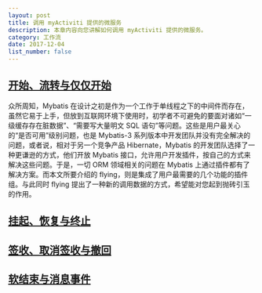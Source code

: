 ```yaml
---
layout: post
title: 调用 myActiviti 提供的微服务
description: 本章内容向您讲解如何调用 myActiviti 提供的微服务。
category: 工作流
date: 2017-12-04
list_number: false
---
```


## [开始、流转与仅仅开始](#开始、流转与仅仅开始)
众所周知，Mybatis 在设计之初是作为一个工作于单线程之下的中间件而存在，虽然它易于上手，但放到互联网环境下使用时，初学者不可避免的要面对诸如“一级缓存存在脏数据”、“需要写大量明文 SQL 语句”等问题。这些是用户最关心的“是否可用”级别问题，也是 Mybatis-3 系列版本中开发团队并没有完全解决的问题，或者说，相对于另一个竞争产品 Hibernate，Mybatis 的开发团队选择了一种更谦逊的方式，他们开放 Mybatis 接口，允许用户开发插件，按自己的方式来解决这些问题。于是，一切 ORM 领域相关的问题在 Mybatis 上通过插件都有了解决方案。而本文所要介绍的 flying，则是集成了用户最需要的几个功能的插件组。与此同时 flying 提出了一种新的调用数据的方式，希望能对您起到抛砖引玉的作用。

## [挂起、恢复与终止](#挂起、恢复与终止)

## [签收、取消签收与撤回](#签收、取消签收与撤回)

## [软结束与消息事件](#软结束与消息事件)